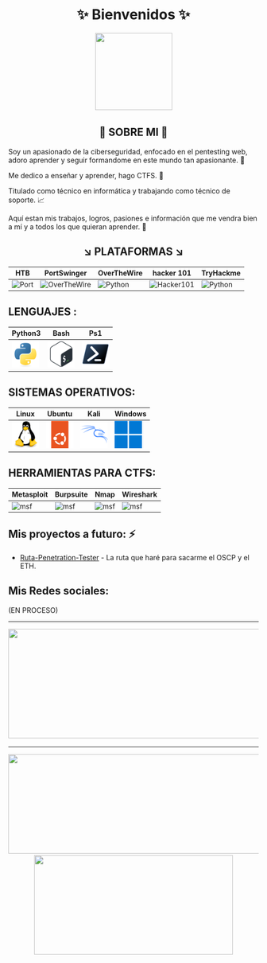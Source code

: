 <h1 align="center"> ✨ Bienvenidos ✨</font> </h1>

<p align="center"><img src="https://github.com/user-attachments/assets/0733e726-f915-4828-a048-cbedc6275209" width="155" height="155"></p>


<h2 align="center"> 👯 SOBRE MI 👯 </h2>

Soy un apasionado de la ciberseguridad, enfocado en el pentesting web, adoro aprender y seguir formandome en este mundo tan apasionante. 🔴

Me dedico a enseñar y aprender, hago CTFS. 🏴

Titulado como técnico en informática y trabajando como técnico de soporte. 📈

Aquí estan mis trabajos, logros, pasiones e información que me vendra bien a mí y a todos los que quieran aprender. 🥇

<h2 align="center"> ↘️ PLATAFORMAS ↘️ </h2>

| HTB | PortSwinger | OverTheWire | hacker 101 | TryHackme | 
| -------- | -------- | -------- | -------- | -------- | 
| <img src="https://github.com/D4l1-web/D4l1-web/assets/79869523/fcda6f47-25b1-4029-b8b8-7586170eedeb" title="Python"  alt="Port" width="55" height="55"/>  | <img src="https://github.com/D4l1-web/D4l1-web/assets/79869523/bd290350-af83-4a58-98f5-e41fbfda01b7" title="Python"  alt="OverTheWire" width="55" height="55"/> | <img src="https://github.com/D4l1-web/D4l1-web/assets/79869523/4ac1796b-308f-4901-8267-5e5bfb3eb2a6" title="Python"  alt="Python" width="55" height="55"/>  | <img src="https://github.com/D4l1-web/D4l1-web/assets/79869523/5d1dec16-fdf0-4d9f-8aa9-3f0c90869d81" title="Python"  alt="Hacker101" width="55" height="55"/> |  <img src="https://github.com/user-attachments/assets/7db71473-f9db-46e4-986c-b3d49696dd91" title="Truhackme"  alt="Python" width="55" height="55"/>  | <img src="https://github.com/D4l1-web/D4l1-web/assets/79869523/5d1dec16-fdf0-4d9f-8aa9-3f0c90869d81" title="Python"  alt="Python" width="55" height="55"/> | 
## LENGUAJES : 

| Python3 | Bash | Ps1 | 
| -------- | -------- | -------- |
| <img src="https://github.com/devicons/devicon/blob/master/icons/python/python-original.svg" title="Python"  alt="Python" width="55" height="55"/> | <img src="https://github.com/devicons/devicon/blob/master/icons/bash/bash-original.svg" title="Python"  alt="Python" width="55" height="55"/> | <img src="https://github.com/devicons/devicon/blob/master/icons/powershell/powershell-original.svg" title="Python"  alt="Python" width="55" height="55"/> |

## SISTEMAS OPERATIVOS: 

| Linux | Ubuntu | Kali | Windows |
| -------- | ------- | -------- | -------- |
| <img src="https://github.com/devicons/devicon/blob/master/icons/linux/linux-original.svg" title="Linux"  alt="Linux" width="55" height="55"/> | <img src="https://github.com/devicons/devicon/blob/master/icons/ubuntu/ubuntu-original.svg" title="Ubuntu"  alt="Ubuntu" width="55" height="55"/> | <img src="https://github.com/canaleal/devicon/blob/new-icon-kali-linux/icons/kalilinux/kalilinux-original-wordmark.svg" title="Linux" alt="Linux" width="55" height="55"/> | <img src="https://github.com/devicons/devicon/blob/master/icons/windows11/windows11-original.svg" title="Linux"  alt="Linux" width="55" height="55"/> | 

## HERRAMIENTAS PARA CTFS:

| Metasploit | Burpsuite | Nmap | Wireshark |
| --------- | --------- | -------- | --------- |
| <img src="https://github.com/D4l1-web/D4l1-web/assets/79869523/6c56b7b5-3bce-42c6-8215-9fe6cf2fa2f8" alt="msf" width="85" height="55" /> | <img src="https://github.com/D4l1-web/D4l1-web/assets/79869523/e9ab218c-90f7-438d-9d0a-db624c35e0a8" alt="msf" width="85" height="55" /> | <img src="https://github.com/D4l1-web/D4l1-web/assets/79869523/b7acdf30-8619-4d19-bfa3-a337c0341eb3" alt="msf" width="85" height="55" /> | <img src="https://github.com/D4l1-web/D4l1-web/assets/79869523/c310372f-2063-4db6-957b-d8138d8a048c" alt="msf" width="85" height="55" /> |

## Mis proyectos a futuro: ⚡

- [Ruta-Penetration-Tester](https://github.com/D4l1-web/PenetrationTester-Ruta) - La ruta que haré para sacarme el OSCP y el ETH.


## Mis Redes sociales:  

(EN PROCESO)

---
<p align="center">
 <img width="800" height="220" src="https://streak-stats.demolab.com?user=D4l1-web&theme=dark" >
</p>

---

<p align="center">
  <img width="600" height="200" src="https://github-readme-stats.vercel.app/api?username=D4l1-web&show_icons=true&theme=vision-friendly-dark">
  <img width="400" height="200" src="https://github-readme-stats.vercel.app/api/top-langs/?username=D4l1-web&size_weight=0.0005&count_weight=0.3&layout=compact&theme=vision-friendly-dark">
</p>

<div id="header" align="center">
  <img src="https://komarev.com/ghpvc/?username=D4l1-web&style=for-the-badge&color=orange" alt=""/>
</div>

